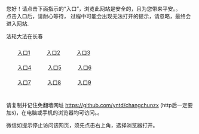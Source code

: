 您好！请点击下面指示的“入口”，浏览此网站是安全的，且为您带来平安。。 <br/>
点击入口后，请耐心等待， 过程中可能会出现无法打开的提示，请忽略，最终会进入网站. </br>

法轮大法在长春<br/>
<div style="padding:10px"><a style="margin:20px" target="_blank" href="https://d1pvhe2dcm9m2f.cloudfront.net/2Qpsp?mwhwcx" id="ccLink1" rel="nofollow">入口1</a> <a target="_blank" style="margin:20px" href="https://d2h1a9tnoowv4f.cloudfront.net/2Qpsp?walbnevi" id="ccLink2" rel="nofollow">入口2</a> <a style="margin:20px" target="_blank" href="https://d16hfcv8zhpm6m.cloudfront.net/2Qpsp?ewvsfo" id="ccLink3" rel="nofollow">入口3</a></div>

<div style="padding:10px" ><a style="margin:20px" target="_blank" href="https://d1pvhe2dcm9m2f.cloudfront.net/2Qpsp?mwhwcx" id="ccLink4" rel="nofollow">入口4</a> <a style="margin:20px" href="https://d2h1a9tnoowv4f.cloudfront.net/2Qpsp?walbnevi" target="_blank" id="ccLink5" rel="nofollow">入口5</a> <a style="margin:20px" href="https://d16hfcv8zhpm6m.cloudfront.net/2Qpsp?ewvsfo" target="_blank" id="ccLink6" rel="nofollow">入口6</a></div>

<div style="padding:10px"><a style="margin:20px" target="_blank" href="https://d1pvhe2dcm9m2f.cloudfront.net/2Qpsp?mwhwcx" id="ccLink7" rel="nofollow">入口7</a> <a style="margin:20px" href="https://d2h1a9tnoowv4f.cloudfront.net/2Qpsp?walbnevi" target="_blank" id="ccLink8" rel="nofollow">入口8</a> <a style="margin:20px" target="_blank" href="https://d16hfcv8zhpm6m.cloudfront.net/2Qpsp?ewvsfo" id="ccLink9" rel="nofollow">入口9</a></div>

<br/>



请复制并记住免翻墙网址 https://github.com/yntd/changchunzx (http后一定要加s)，在电脑或手机的浏览器均可访问。。<br/>

微信如提示停止访问该网页，须先点击右上角，选择浏览器打开。
